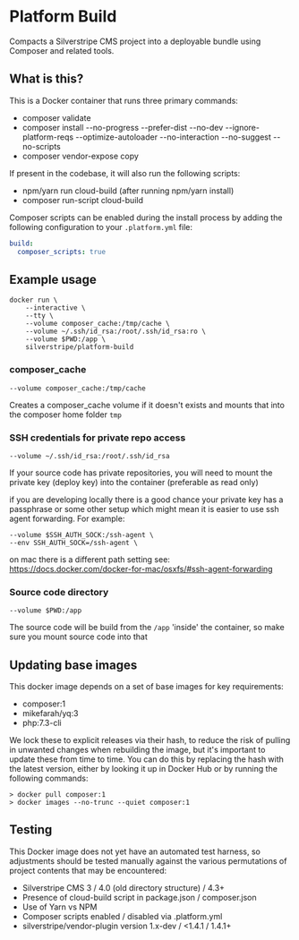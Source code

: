 # Platform Build

Compacts a Silverstripe CMS project into a deployable bundle using Composer and related tools.

## What is this?

This is a Docker container that runs three primary commands:

 - composer validate
 - composer install --no-progress --prefer-dist --no-dev --ignore-platform-reqs --optimize-autoloader --no-interaction --no-suggest --no-scripts
 - composer vendor-expose copy

If present in the codebase, it will also run the following scripts:

 - npm/yarn run cloud-build (after running npm/yarn install)
 - composer run-script cloud-build

Composer scripts can be enabled during the install process by adding the following configuration to your `.platform.yml` file:

```yml
build:
  composer_scripts: true
```

## Example usage

```
docker run \
    --interactive \
    --tty \
    --volume composer_cache:/tmp/cache \
    --volume ~/.ssh/id_rsa:/root/.ssh/id_rsa:ro \
    --volume $PWD:/app \
    silverstripe/platform-build
```

### composer_cache

`--volume composer_cache:/tmp/cache`

Creates a composer_cache volume if it doesn't exists and mounts that into the composer home folder `tmp`

### SSH credentials for private repo access

`--volume ~/.ssh/id_rsa:/root/.ssh/id_rsa`

If your source code has private repositories, you will need to mount the private key (deploy key) into the container (preferable as read only)

if you are developing locally there is a good chance your private key has a passphrase or some other setup which might mean it is easier to use ssh agent forwarding. For example:

```
--volume $SSH_AUTH_SOCK:/ssh-agent \
--env SSH_AUTH_SOCK=/ssh-agent \
```
on mac there is a different path setting see:  https://docs.docker.com/docker-for-mac/osxfs/#ssh-agent-forwarding

### Source code directory

`--volume $PWD:/app`

The source code will be build from the `/app` 'inside' the container, so make sure you mount source code into that

## Updating base images

This docker image depends on a set of base images for key requirements:

- composer:1
- mikefarah/yq:3
- php:7.3-cli

We lock these to explicit releases via their hash, to reduce the risk of pulling
in unwanted changes when rebuilding the image, but it's important to update
these from time to time. You can do this by replacing the hash with the latest
version, either by looking it up in Docker Hub or by running the following
commands:

```
> docker pull composer:1
> docker images --no-trunc --quiet composer:1
```

## Testing

This Docker image does not yet have an automated test harness, so adjustments should be tested manually against the various permutations of project contents that may be encountered:

- Silverstripe CMS 3 / 4.0 (old directory structure) / 4.3+
- Presence of cloud-build script in package.json / composer.json
- Use of Yarn vs NPM
- Composer scripts enabled / disabled via .platform.yml
- silverstripe/vendor-plugin version 1.x-dev / <1.4.1 / 1.4.1+
